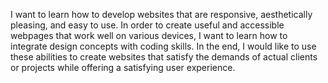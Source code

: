 I want to learn how to develop websites that are responsive, aesthetically pleasing, and easy to use.  In order to create useful and accessible webpages that work well on various devices, I want to learn how to integrate design concepts with coding skills.  In the end, I would like to use these abilities to create websites that satisfy the demands of actual clients or projects while offering a satisfying user experience.